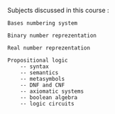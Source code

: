 Subjects discussed in this course :

	Bases numbering system

	Binary number reprezentation

	Real number reprezentation

	Propositional logic
		-- syntax
		-- semantics
		-- metasymbols
		-- DNF and CNF
		-- axiomatic systems
		-- boolean algebra
		-- logic circuits
	






















